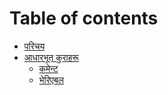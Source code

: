 # Table of contents

* [परिचय](README.md)
* [आधारभूत कुराहरू](basics/README.md)
  * [कमेन्ट](basics/comments.md)
  * [भेरिएबल](basics/variables.md)